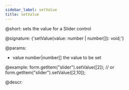 ```yaml
---
sidebar_label: setValue
title: setValue
---          
```


@short: sets the value for a Slider control

@signature: {'setValue(value: number | number[]): void;'}

@params:
- value     number|number[]     the value to be set  

@example:
form.getItem("slider").setValue([2]);
// or
form.getItem("slider").setValue([2,10]);

@descr:
